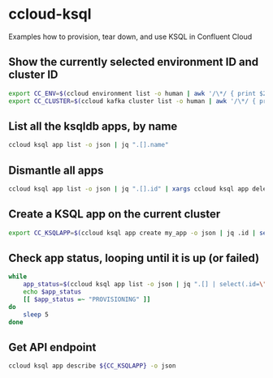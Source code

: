 # ccloud-ksql
Examples how to provision, tear down, and use KSQL in Confluent Cloud
## Show the currently selected environment ID and cluster ID

```bash
export CC_ENV=$(ccloud environment list -o human | awk '/\*/ { print $2; }')
export CC_CLUSTER=$(ccloud kafka cluster list -o human | awk '/\*/ { print $2; }')
```
## List all the ksqldb apps, by name
```bash
ccloud ksql app list -o json | jq ".[].name"
```
## Dismantle all apps
```bash
ccloud ksql app list -o json | jq ".[].id" | xargs ccloud ksql app delete
```
## Create a KSQL app on the current cluster
```bash
export CC_KSQLAPP=$(ccloud ksql app create my_app -o json | jq .id | sed -e "s/\"//g")
```
## Check app status, looping until it is up (or failed)
```bash
while
    app_status=$(ccloud ksql app list -o json | jq ".[] | select(.id=\"${CC_KSQLAPP}\") | .status")
    echo $app_status
    [[ $app_status =~ "PROVISIONING" ]]
do
    sleep 5
done
```
## Get API endpoint
```bash
ccloud ksql app describe ${CC_KSQLAPP} -o json 
```
